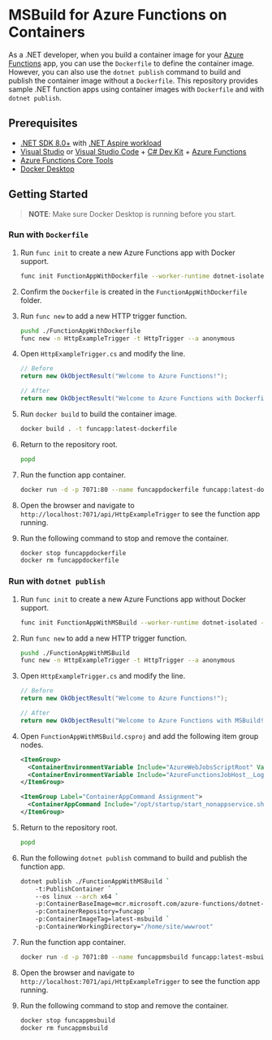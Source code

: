 # MSBuild for Azure Functions on Containers

As a .NET developer, when you build a container image for your [Azure Functions](https://learn.microsoft.com/azure/azure-functions/functions-overview?WT.mc_id=dotnet-147942-juyoo) app, you can use the `Dockerfile` to define the container image. However, you can also use the `dotnet publish` command to build and publish the container image without a `Dockerfile`. This repository provides sample .NET function apps using container images with `Dockerfile` and with `dotnet publish`.

## Prerequisites

- [.NET SDK 8.0+](https://dotnet.microsoft.com/download/dotnet/8.0?WT.mc_id=dotnet-147942-juyoo) with [.NET Aspire workload](https://learn.microsoft.com/dotnet/aspire/fundamentals/setup-tooling?WT.mc_id=dotnet-147942-juyoo)
- [Visual Studio](https://visualstudio.microsoft.com/?WT.mc_id=dotnet-147942-juyoo) or [Visual Studio Code](https://code.visualstudio.com/?WT.mc_id=dotnet-147942-juyoo) + [C# Dev Kit](https://marketplace.visualstudio.com/items?itemName=ms-dotnettools.csdevkit) + [Azure Functions](https://marketplace.visualstudio.com/items?itemName=ms-azuretools.vscode-azurefunctions?WT.mc_id=dotnet-147942-juyoo)
- [Azure Functions Core Tools](https://learn.microsoft.com/azure/azure-functions/functions-run-local?WT.mc_id=dotnet-147942-juyoo)
- [Docker Desktop](https://www.docker.com/products/docker-desktop)

## Getting Started

> **NOTE**: Make sure Docker Desktop is running before you start.

### Run with `Dockerfile`

1. Run `func init` to create a new Azure Functions app with Docker support.

    ```bash
    func init FunctionAppWithDockerfile --worker-runtime dotnet-isolated --docker --target-framework net8.0
    ```

1. Confirm the `Dockerfile` is created in the `FunctionAppWithDockerfile` folder.
1. Run `func new` to add a new HTTP trigger function.

    ```bash
    pushd ./FunctionAppWithDockerfile
    func new -n HttpExampleTrigger -t HttpTrigger --a anonymous
    ```

1. Open `HttpExampleTrigger.cs` and modify the line.

    ```csharp
    // Before
    return new OkObjectResult("Welcome to Azure Functions!");

    // After
    return new OkObjectResult("Welcome to Azure Functions with Dockerfile!");
    ```

1. Run `docker build` to build the container image.

    ```bash
    docker build . -t funcapp:latest-dockerfile
    ```

1. Return to the repository root.

    ```bash
    popd
    ```

1. Run the function app container.

    ```bash
    docker run -d -p 7071:80 --name funcappdockerfile funcapp:latest-dockerfile
    ```

1. Open the browser and navigate to `http://localhost:7071/api/HttpExampleTrigger` to see the function app running.
1. Run the following command to stop and remove the container.

    ```bash
    docker stop funcappdockerfile
    docker rm funcappdockerfile
    ```

### Run with `dotnet publish`

1. Run `func init` to create a new Azure Functions app without Docker support.

    ```bash
    func init FunctionAppWithMSBuild --worker-runtime dotnet-isolated --target-framework net8.0
    ```

1. Run `func new` to add a new HTTP trigger function.

    ```bash
    pushd ./FunctionAppWithMSBuild
    func new -n HttpExampleTrigger -t HttpTrigger --a anonymous
    ```

1. Open `HttpExampleTrigger.cs` and modify the line.

    ```csharp
    // Before
    return new OkObjectResult("Welcome to Azure Functions!");

    // After
    return new OkObjectResult("Welcome to Azure Functions with MSBuild!");
    ```

1. Open `FunctionAppWithMSBuild.csproj` and add the following item group nodes.

    ```xml
    <ItemGroup>
      <ContainerEnvironmentVariable Include="AzureWebJobsScriptRoot" Value="/home/site/wwwroot" />
      <ContainerEnvironmentVariable Include="AzureFunctionsJobHost__Logging__Console__IsEnabled" Value="true" />
    </ItemGroup>

    <ItemGroup Label="ContainerAppCommand Assignment">
      <ContainerAppCommand Include="/opt/startup/start_nonappservice.sh" />
    </ItemGroup>
    ```

1. Return to the repository root.

    ```bash
    popd
    ```

1. Run the following `dotnet publish` command to build and publish the function app.

    ```bash
    dotnet publish ./FunctionAppWithMSBuild `
        -t:PublishContainer `
        --os linux --arch x64 `
        -p:ContainerBaseImage=mcr.microsoft.com/azure-functions/dotnet-isolated:4-dotnet-isolated8.0 `
        -p:ContainerRepository=funcapp `
        -p:ContainerImageTag=latest-msbuild `
        -p:ContainerWorkingDirectory="/home/site/wwwroot"
    ```

1. Run the function app container.

    ```bash
    docker run -d -p 7071:80 --name funcappmsbuild funcapp:latest-msbuild
    ```

1. Open the browser and navigate to `http://localhost:7071/api/HttpExampleTrigger` to see the function app running.
1. Run the following command to stop and remove the container.

    ```bash
    docker stop funcappmsbuild
    docker rm funcappmsbuild
    ```
